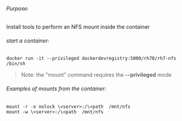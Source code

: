 ###### Purpose:
Install tools to perform an NFS mount inside the container

###### start a container:
`docker run -it --privileged dockerdevregistry:5000/rh70/rh7-nfs /bin/sh`  
> Note: the "mount" command requires the **--privileged** mode

###### Examples of mounts from the container:
`mount -r -o nolock \<server>:/\<path  /mnt/nfs`  
`mount -w \<server>:/\<path  /mnt/nfs`


